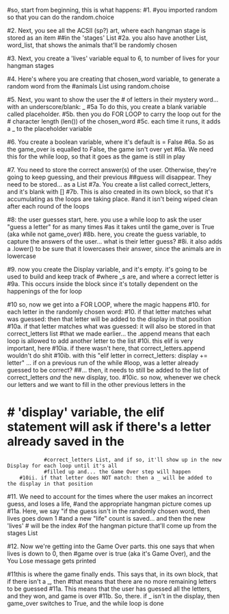 #so, start from beginning, this is what happens:
#1.
#you imported random so that you can do the random.choice

#2. Next, you see all the ACSII (sp?) art, where each hangman stage is stored as an item
	##in the 'stages' List
	#2a. you also have another List, word_list, that shows the animals that'll be randomly chosen

#3. Next, you create a 'lives' variable equal to 6, to number of lives for your hangman stages

#4. Here's where you are creating that chosen_word variable, to generate a random word from the 	#animals List using random.choise

#5. Next, you want to show the user the # of letters in their mystery word... with an underscore/blank: _
    #5a To do this, you create a blank variable called placeholder.
    #5b. then you do FOR LOOP to carry the loop out for the # character length (len()) of the chosen_word
    #5c. each time it runs, it adds a _ to the placeholder variable


#6. You create a boolean variable, where it's default is = False
    #6a. So as the game_over is equalled to False, the game isn't over yet
    #6a. We need this for the while loop, so that it goes as the game is still in play

#7. You need to store the correct answer(s) of the user. Otherwise, they're going to keep guessing, and their previous
        ##guess will disappear. They need to be stored... as a List
    #7a. You create a list called correct_letters, and it's blank with []
    #7b. This is also created in its own block, so that it's accumulating as the loops are taking place.        #and it isn't being wiped clean after each round of the loops



#8: the user guesses start, here. you use a while loop to ask the user "guess a letter" for as many times
    #as it takes until the game_over is True (aka while not game_over)
    #8b. here, you create the guess variable, to capture the answers of the user... what is their letter guess?
        #8i. it also adds a .lower() to be sure that it lowercases their answer, since the animals are in lowercase

#9. now you create the Display variable, and it's empty. it's going to be used to build and keep track of
    #where _s are, and where a correct letter is
    #9a. This occurs inside the block since it's totally dependent on the happenings of the for loop


#10 so, now we get into a FOR LOOP, where the magic happens
    #10. for each letter in the randomly chosen word:
        #10. if that letter matches what was guessed: then that letter will be added to the display in that position
            #10a. if that letter matches what was guessed: it will also be stored in that correct_letters list
                #that we made earlier... the .append means that each loop is allowed to add another letter to the list
        #10i. this elif is very important, here
            #10ia. if there wasn't here, that correct_letters.append wouldn't do shit
            #10ib. with this "elif letter in correct_letters: display += letter" ... if on a previous run of the while
                #loop, was a letter already guessed to be correct?
                ##... then, it needs to still be added to the list of correct_letters *and* the new display, too.
            #10ic. so now, whenever we check our letters and we want to fill in the other previous letters in the 
#               # 'display' variable, the elif statement will ask if there's a letter already saved in the 
                #correct_letters List, and if so, it'll show up in the new Display for each loop until it's all
                #filled up and... the Game Over step will happen
        #10ii. if that letter does NOT match: then a _ will be added to the display in that position


#11. We need to account for the times where the user makes an incorrect guess, and loses a life,
	#and the appropriate hangman picture comes up
	#11a. Here, we say "if the guess isn't in the randomly chosen word, then lives goes down 1
		#and a new "life" count is saved... and then the new 'lives' # will be the index
		#of the hangman picture that'll come up from the stages List

#12. Now we're getting into the Game Over parts. this one says that when lives is down to 0, then
	#game over is true (aka it's Game Over), and the You Lose message gets printed

#11this is where the game finally ends. This says that, in its own block, that if there isn't a _, then
    #that means that there are no more remaining letters to be guessed
   #11a. This means that the user has guessed all the letters, and they won, and game is over
   #11b. So, there. if _ isn't in the display, then game_over switches to True, and the while loop is done
